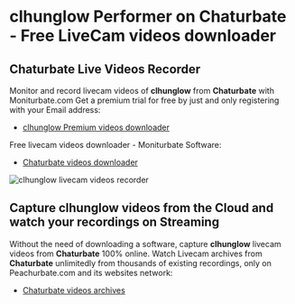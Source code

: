 # clhunglow Performer on Chaturbate - Free LiveCam videos downloader

## Chaturbate Live Videos Recorder

Monitor and record livecam videos of **clhunglow** from **Chaturbate** with Moniturbate.com
Get a premium trial for free by just and only registering with your Email address:
* [clhunglow Premium videos downloader](https://moniturbate.com/request-demo-licence-key.html)

Free livecam videos downloader - Moniturbate Software:
* [Chaturbate videos downloader](https://moniturbate.com/moniturbate-download-software.html)

![clhunglow livecam videos recorder](https://peachurnet.com/templates/moniturbate-software.png)


## Capture clhunglow videos from the Cloud and watch your recordings on Streaming

Without the need of downloading a software, capture **clhunglow** livecam videos from **Chaturbate** 100% online.
Watch Livecam archives from **Chaturbate** unlimitedly from thousands of existing recordings, only on Peachurbate.com and its websites network:
* [Chaturbate videos archives](https://peachurnet.com/)